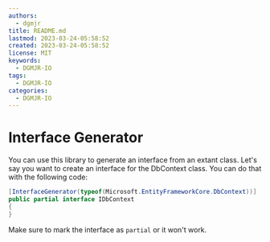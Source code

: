```yaml
---
authors:
  - dgmjr
title: README.md
lastmod: 2023-03-24-05:58:52
created: 2023-03-24-05:58:52
license: MIT
keywords:
  - DGMJR-IO
tags:
  - DGMJR-IO
categories:
  - DGMJR-IO
---
```


# Interface Generator

You can use this library to generate an interface from an extant class.  Let's say you want to create an interface for the DbContext class.  You can do that with the following code:

```csharp
[InterfaceGenerator(typeof(Microsoft.EntityFrameworkCore.DbContext))]
public partial interface IDbContext
{
}
```

Make sure to mark the interface as `partial` or it won't work.
